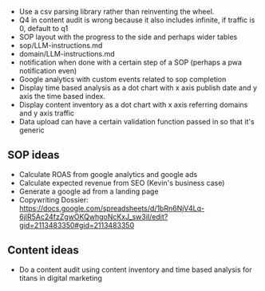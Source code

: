 - Use a csv parsing library rather than reinventing the wheel.
- Q4 in content audit is wrong because it also includes infinite, if traffic is 0, default to q1
- SOP layout with the progress to the side and perhaps wider tables
- sop/LLM-instructions.md
- domain/LLM-instructions.md
- notification when done with a certain step of a SOP (perhaps a pwa notification even)
- Google analytics with custom events related to sop completion
- Display time based analysis as a dot chart with x axis publish date and y axis the time based index.
- Display content inventory as a dot chart with x axis referring domains and y axis traffic
- Data upload can have a certain validation function passed in so that it's generic

## SOP ideas
- Calculate ROAS from google analytics and google ads
- Calculate expected revenue from SEO (Kevin's business case)
- Generate a google ad from a landing page
- Copywriting Dossier: https://docs.google.com/spreadsheets/d/1bRn6NjV4Lq-6jlR5Ac24fzZgwOKQwhgoNcKxJ_sw3iI/edit?gid=2113483350#gid=2113483350


## Content ideas
- Do a content audit using content inventory and time based analysis for titans in digital marketing
